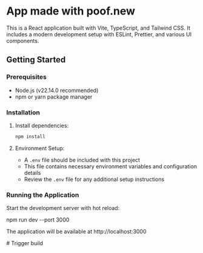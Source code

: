 # App made with poof.new

This is a React application built with Vite, TypeScript, and Tailwind CSS. It includes a modern development setup with ESLint, Prettier, and various UI components.

## Getting Started

### Prerequisites
- Node.js (v22.14.0 recommended)
- npm or yarn package manager

### Installation
1. Install dependencies:
   ```bash
   npm install
   ```

2. Environment Setup:
   - A `.env` file should be included with this project
   - This file contains necessary environment variables and configuration details
   - Review the `.env` file for any additional setup instructions

### Running the Application

Start the development server with hot reload:

npm run dev --port 3000

The application will be available at http://localhost:3000

#   T r i g g e r   b u i l d  
 